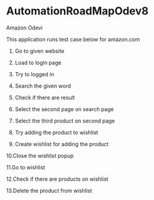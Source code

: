 # AutomationRoadMapOdev8
Amazon Odevi

This application runs test case below for amazon.com

1. Go to given website

2. Load to login page

3. Try to logged in

4. Search the given word

5. Check if there are result

6. Select the second page on search page

7. Select the third product on second page

8. Try adding the product to wishlist

9. Create wishlist for adding the product

10.Close the wishlist popup

11.Go to wishlist

12.Check if there are products on wishlist

13.Delete the product from wishlist
